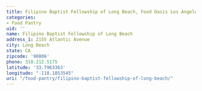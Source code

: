 ```yaml
---
title: Filipino Baptist Fellowship of Long Beach, Food Oasis Los Angeles
categories:
- Food Pantry
uid: ''
name: Filipino Baptist Fellowship of Long Beach
address_1: 2155 Atlantic Avenue
city: Long Beach
state: CA
zipcode: '90806'
phone: 310.212.5175
latitude: '33.7963363'
longitude: "-118.1853545"
uri: "/food-pantry/filipino-baptist-fellowship-of-long-beach/"
---
```


